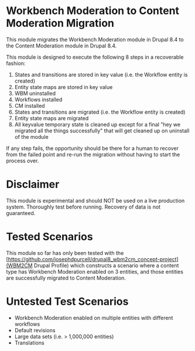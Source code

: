 # Workbench Moderation to Content Moderation Migration

This module migrates the Workbench Moderation module in Drupal 8.4 to the Content Moderation module in Drupal 8.4.

This module is designed to execute the following 8 steps in a recoverable fashion:

1. States and transitions are stored in key value (i.e. the Workflow entity is created)
2. Entity state maps are stored in key value
3. WBM uninstalled
4. Workflows installed
5. CM installed
6. States and transitions are migrated (i.e. the Workflow entity is created)
7. Entity state maps are migrated
8. All keyvalue temporary state is cleaned up except for a final "hey we migrated all the things successfully" that will get cleaned up on uninstall of the module

If any step fails, the opportunity should be there for a human to recover from the failed point and re-run the migration without having to start the process over.

# Disclaimer

This module is experimental and should NOT be used on a live production system. Thoroughly test before running. Recovery of data is not guaranteed.

# Tested Scenarios

This module so far has only been tested with the [https://github.com/josephdpurcell/drupal8_wbm2cm_concept-project](WBM2CM Drupal Profile) which constructs a scenario where a content type has Workbench Moderation enabled on 3 entities, and those entities are successfully migrated to Content Moderation.

# Untested Test Scenarios

* Workbench Moderation enabled on multiple entities with different workflows
* Default revisions
* Large data sets (i.e. > 1,000,000 entities)
* Translations


